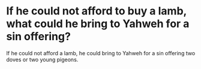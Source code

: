 # If he could not afford to buy a lamb, what could he bring to Yahweh for a sin offering?

If he could not afford a lamb, he could bring to Yahweh for a sin offering two doves or two young pigeons.
